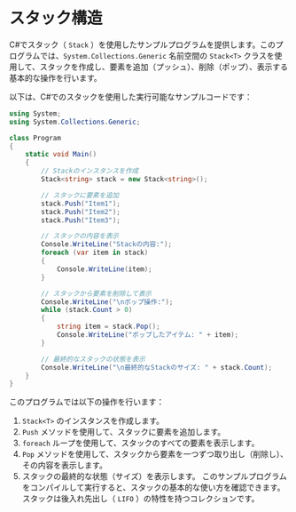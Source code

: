 # スタック構造

C#でスタック（ `Stack` ）を使用したサンプルプログラムを提供します。このプログラムでは、`System.Collections.Generic` 名前空間の `Stack<T>` クラスを使用して、スタックを作成し、要素を追加（プッシュ）、削除（ポップ）、表示する基本的な操作を行います。

以下は、C#でのスタックを使用した実行可能なサンプルコードです：

```csharp
using System;
using System.Collections.Generic;

class Program
{
	static void Main()
	{
		// Stackのインスタンスを作成
		Stack<string> stack = new Stack<string>();

		// スタックに要素を追加
		stack.Push("Item1");
		stack.Push("Item2");
		stack.Push("Item3");

		// スタックの内容を表示
		Console.WriteLine("Stackの内容:");
		foreach (var item in stack)
		{
			Console.WriteLine(item);
		}

		// スタックから要素を削除して表示
		Console.WriteLine("\nポップ操作:");
		while (stack.Count > 0)
		{
			string item = stack.Pop();
			Console.WriteLine("ポップしたアイテム: " + item);
		}

		// 最終的なスタックの状態を表示
		Console.WriteLine("\n最終的なStackのサイズ: " + stack.Count);
	}
}
```
このプログラムでは以下の操作を行います：

1. `Stack<T>` のインスタンスを作成します。
2. `Push` メソッドを使用して、スタックに要素を追加します。
3. `foreach` ループを使用して、スタックのすべての要素を表示します。
4. `Pop` メソッドを使用して、スタックから要素を一つずつ取り出し（削除し）、その内容を表示します。
5. スタックの最終的な状態（サイズ）を表示します。
このサンプルプログラムをコンパイルして実行すると、スタックの基本的な使い方を確認できます。スタックは後入れ先出し（ `LIFO` ）の特性を持つコレクションです。

